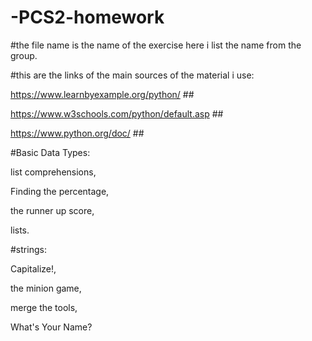# -PCS2-homework

#the file name is the name of the exercise here i list the name from the group.

#this are the links of the main sources of the material i use:

  https://www.learnbyexample.org/python/ ##
  
  https://www.w3schools.com/python/default.asp ##
  
  https://www.python.org/doc/ ##
  
#Basic Data Types:

  list comprehensions,
  
  Finding the percentage,
  
  the runner up score,
  
  lists.
  
#strings:

  Capitalize!,
  
  the minion game,
  
  merge the tools,
  
  What's Your Name?
  
